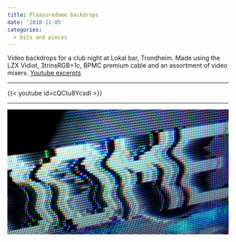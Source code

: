 ```yaml
---
title: Pleasuredome backdrops
date: '2018-11-05'
categories: 
  - bits and pieces
---
```


Video backdrops for a club night at Lokal bar, Trondheim. Made using the LZX Vidiot, 3trinsRGB+1c, BPMC premium cable and an assortment of video mixers.
[Youtube excerpts](https://www.youtube.com/watch?v=cQCtu8YcsdI)

---

{{< youtube id=cQCtu8YcsdI >}}

---

![Screenshot](pleasuredome1.webp)
